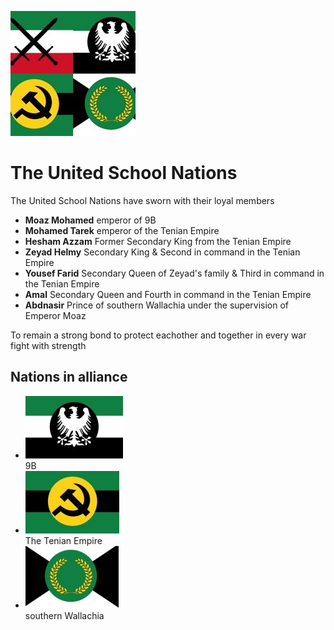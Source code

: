 ![logo][USN-logo]
# The United School Nations
The United School Nations have sworn with their loyal members 
 - **Moaz Mohamed** emperor of 9B 
 - **Mohamed Tarek** emperor of the Tenian Empire
 - **Hesham Azzam** Former Secondary King from the Tenian Empire
 - **Zeyad Helmy** Secondary King & Second in command in the Tenian Empire
 - **Yousef Farid** Secondary Queen of Zeyad's family & Third in command in the Tenian Empire
 - **Amal** Secondary Queen and Fourth in command in the Tenian Empire
 - **Abdnasir** Prince of southern Wallachia under the supervision of Emperor Moaz 

To remain a strong bond to protect eachother and together in every war fight with strength

## Nations in alliance
 - ![logo][9B-logo]  
9B  
 - ![logo][Tenian-logo]  
The Tenian Empire  
 - ![logo][Wallachia-logo]  
southern Wallachia  

[USN-logo]: USN-logo-temp-200px.jpg
[9B-logo]: 9B-logo-100px.jpg
[Tenian-logo]: Tenian-logo-100px.jpg
[Wallachia-logo]: Wallachia-logo-100px.jpg
